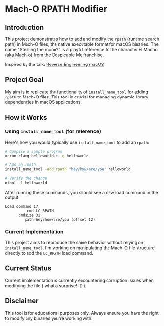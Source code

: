 # Mach-O RPATH Modifier

## Introduction

This project demonstrates how to add and modify the `rpath` (runtime search path) in Mach-O files, the native executable format for macOS binaries. The name "Stealing the moon?" is a playful reference to the character El Macho (aka Mach-o) from the Despicable Me franchise.

Inspired by the talk: [Reverse Engineering macOS](https://www.youtube.com/watch?v=S9FFzsF0aIA)

## Project Goal

My aim is to replicate the functionality of `install_name_tool` for adding `rpath` to Mach-O files. This tool is crucial for managing dynamic library dependencies in macOS applications.

## How it Works

### Using `install_name_tool` (for reference)

Here's how you would typically use `install_name_tool` to add an `rpath`:

```bash
# Compile a sample program
xcrun clang helloworld.c -o helloworld

# Add an rpath
install_name_tool -add_rpath "hey/how/are/you" helloworld 

# Verify the change
otool -l helloworld
```

After running these commands, you should see a new load command in the output:

```
Load command 17
          cmd LC_RPATH
      cmdsize 32
         path hey/how/are/you (offset 12)
```

### Current Implementation

This project aims to reproduce the same behavior without relying on `install_name_tool`. I'm working on manipulating the Mach-O file structure directly to add the `LC_RPATH` load command.

## Current Status

Current implementation is currently encountering corruption issues when modifying the file ( what a surprise! :D ).


## Disclaimer

This tool is for educational purposes only. Always ensure you have the right to modify any binaries you're working with.